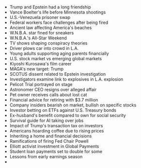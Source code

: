 - Trump and Epstein had a long friendship
- Vance Boelter's life before Minnesota shootings
- U.S.-Venezuela prisoner swap
- Federal workers face challenges after being fired
- Ancient law affecting America's beaches
- W.N.B.A. star fined for sneakers
- W.N.B.A.'s All-Star Weekend
- TV shows shaping conspiracy theories
- Driver plows car into crowd in L.A.
- Young adults supporting aging parents financially
- U.S. stock market vs emerging global markets
- Kiyoshi Kurosawa's film career
- MAGA's new target: Trump
- SCOTUS dissent related to Epstein investigation
- Investigators examine link to explosives in L.A. explosion
- Pelicot Trial portrayed on stage
- Astronomer CEO resigns over alleged affair
- Pet owner receives calls about lost cat
- Financial advice for retiring with $3.7 million
- Company insiders bearish on market, bullish on specific stocks
- Investor betting on ETFs against U.S. Treasury bonds
- Ex-husband's benefit compared to own for social security
- Survival guide for AI taking over jobs
- Impact of Trump's transaction tax on investors
- Americans hoarding coffee due to rising prices
- Inheriting a home and financial decisions
- Ramifications of firing Fed Chair Powell
- Elliott activist investment in Global Payments
- Student loan payments set to double for some
- Lessons from early earnings season
-